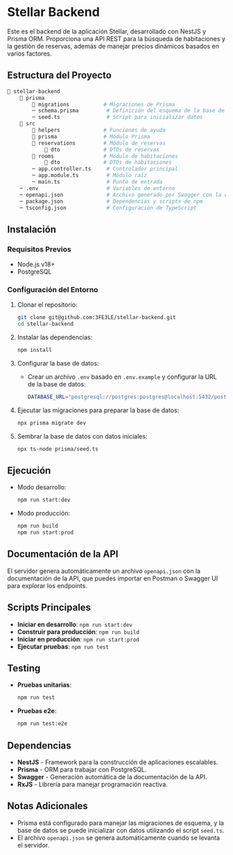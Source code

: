 # Stellar Backend

Este es el backend de la aplicación Stellar, desarrollado con NestJS y Prisma ORM. Proporciona una API REST para la búsqueda de habitaciones y la gestión de reservas, además de manejar precios dinámicos basados en varios factores.

## Estructura del Proyecto

```bash
📁 stellar-backend
    📁 prisma
        📁 migrations           # Migraciones de Prisma
        ─ schema.prisma         # Definición del esquema de la base de datos
        ─ seed.ts               # Script para inicializar datos
    📁 src
        📁 helpers              # Funciones de ayuda
        📁 prisma               # Módulo Prisma
        📁 reservations         # Módulo de reservas
            📁 dto              # DTOs de reservas
        📁 rooms                # Módulo de habitaciones
            📁 dto              # DTOs de habitaciones
        ─ app.controller.ts     # Controlador principal
        ─ app.module.ts         # Módulo raíz
        ─ main.ts               # Punto de entrada
    ─ .env                      # Variables de entorno
    ─ openapi.json              # Archivo generado por Swagger con la documentación de la API
    ─ package.json              # Dependencias y scripts de npm
    ─ tsconfig.json             # Configuración de TypeScript
```

## Instalación

### Requisitos Previos

- Node.js v18+
- PostgreSQL

### Configuración del Entorno

1. Clonar el repositorio:
    ```bash
    git clone git@github.com:3FE3LE/stellar-backend.git
    cd stellar-backend
    ```

2. Instalar las dependencias:
    ```bash
    npm install
    ```

3. Configurar la base de datos:
   - Crear un archivo `.env` basado en `.env.example` y configurar la URL de la base de datos:
     ```bash
     DATABASE_URL="postgresql://postgres:postgres@localhost:5432/postgres"
     ```

4. Ejecutar las migraciones para preparar la base de datos:
    ```bash
    npx prisma migrate dev
    ```

5. Sembrar la base de datos con datos iniciales:
    ```bash
    npx ts-node prisma/seed.ts
    ```

## Ejecución

- Modo desarrollo:
  ```bash
  npm run start:dev
  ```

- Modo producción:
  ```bash
  npm run build
  npm run start:prod
  ```

## Documentación de la API

El servidor genera automáticamente un archivo `openapi.json` con la documentación de la API, que puedes importar en Postman o Swagger UI para explorar los endpoints.

## Scripts Principales

- **Iniciar en desarrollo**: `npm run start:dev`
- **Construir para producción**: `npm run build`
- **Iniciar en producción**: `npm run start:prod`
- **Ejecutar pruebas**: `npm run test`

## Testing

- **Pruebas unitarias**:
  ```bash
  npm run test
  ```

- **Pruebas e2e**:
  ```bash
  npm run test:e2e
  ```

## Dependencias

- **NestJS** - Framework para la construcción de aplicaciones escalables.
- **Prisma** - ORM para trabajar con PostgreSQL.
- **Swagger** - Generación automática de la documentación de la API.
- **RxJS** - Librería para manejar programación reactiva.

## Notas Adicionales

- Prisma está configurado para manejar las migraciones de esquema, y la base de datos se puede inicializar con datos utilizando el script `seed.ts`.
- El archivo `openapi.json` se genera automáticamente cuando se levanta el servidor.
